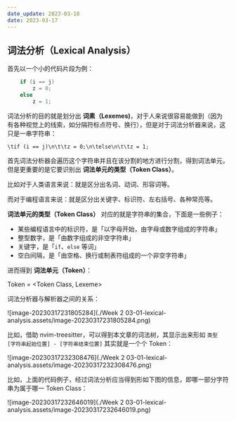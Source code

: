 ```yaml
---
date_update: 2023-03-18
date: 2023-03-17
---
```


## 词法分析（Lexical Analysis）

首先以一个小的代码片段为例：

```c
    if (i == j)
        z = 0;
    else
        z = 1;
```

词法分析的目的就是划分出 **词素（Lexemes)**，对于人来说很容易能做到（因为有各种视觉上的线索，如分隔符标点符号、换行），但是对于词法分析器来说，这只是一串字符串：

```
\tif (i == j)\n\t\tz = 0;\n\telse\n\t\tz = 1;
```

首先词法分析器会遍历这个字符串并且在该分割的地方进行分割，得到词法单元，但是更重要的是它要识别出 **词法单元的类型（Token Class）**。

比如对于人类语言来说：就是区分出名词、动词、形容词等。

而对于编程语言来说：就是区分出关键字、标识符、左右括号、各种常亮等。



**词法单元的类型（Token Class）** 对应的就是字符串的集合，下面是一些例子：

- 某些编程语言中的标识符，是「以字母开始，由字母或数字组成的字符串」
- 整型数字，是「由数字组成的非空字符串」
- 关键字，是「`if`、`else` 等词」
- 空白间隔，是「由空格、换行或制表符组成的一个非空字符串」



进而得到 **词法单元（Token）**：

Token = <Token Class, Lexeme>



词法分析器与解析器之间的关系：

![image-20230317231805284](./Week 2 03-01-lexical-analysis.assets/image-20230317231805284.png)



比如，借助 nvim-treesitter，可以得到本文章的词法树，其显示出来形如 `类型 [字符串起始位置] - [字符串结束位置]` 其实就是一个个 Token：

![image-20230317232308476](./Week 2 03-01-lexical-analysis.assets/image-20230317232308476.png)



比如，上面的代码例子，经过词法分析应当得到形如下图的信息，即哪一部分字符串为属于哪一 Token Class：



![image-20230317232646019](./Week 2 03-01-lexical-analysis.assets/image-20230317232646019.png)

